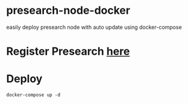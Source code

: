 # presearch-node-docker
easily deploy presearch node with auto update using docker-compose

# Register Presearch [here](https://s.mjyai.com/presearch)

# Deploy
```
docker-compose up -d
``` 